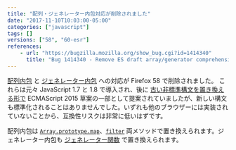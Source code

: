```yaml
---
title: "配列・ジェネレーター内包対応が削除されました"
date: "2017-11-10T10:03:00-05:00"
categories: ["javascript"]
tags: []
versions: ["58", "60-esr"]
references:
    - url: "https://bugzilla.mozilla.org/show_bug.cgi?id=1414340"
      title: "Bug 1414340 - Remove ES draft array/generator comprehensions"
---
```

[配列内包](https://developer.mozilla.org/docs/Web/JavaScript/Reference/Operators/Array_comprehensions) と [ジェネレーター内包](https://developer.mozilla.org/docs/Web/JavaScript/Reference/Operators/Generator_comprehensions) への対応が Firefox 58 で削除されました。
これらは元々 JavaScript 1.7 と 1.8 で導入され、後に [古い非標準構文を置き換える形で](https://www.fxsitecompat.dev/ja/docs/2016/legacy-array-generator-comprehension-syntaxes-have-been-removed/) ECMAScript 2015 草案の一部として提案されていましたが、新しい構文も標準化されることはありませんでした。いずれも他のブラウザーには実装されていないことから、互換性リスクは非常に低いはずです。

配列内包は [`Array.prototype.map`](https://developer.mozilla.org/docs/Web/JavaScript/Reference/Global_Objects/Array/map)、[`filter`](https://developer.mozilla.org/docs/Web/JavaScript/Reference/Global_Objects/Array/filter) 両メソッドで置き換えられます。ジェネレーター内包も [ジェネレーター関数](https://developer.mozilla.org/docs/Web/JavaScript/Reference/Statements/function*) で置き換えられます。
